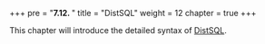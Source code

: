 +++
pre = "<b>7.12. </b>"
title = "DistSQL"
weight = 12
chapter = true
+++

This chapter will introduce the detailed syntax of [DistSQL](/en/concepts/distsql/).
